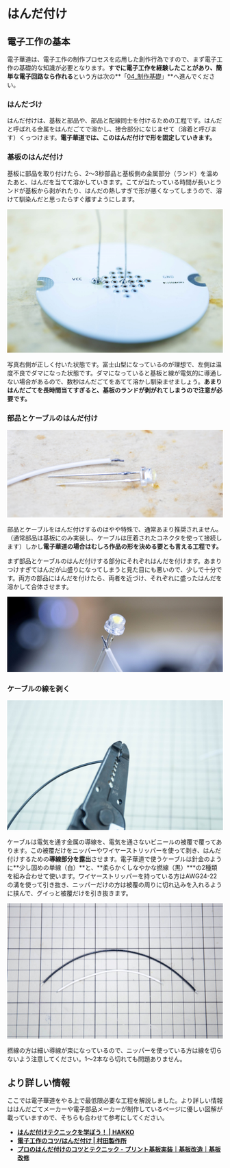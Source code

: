 # はんだ付け

## 電子工作の基本

電子華道は、電子工作の制作プロセスを応用した創作行為ですので、まず電子工作の基礎的な知識が必要となります。**すでに電子工作を経験したことがあり、簡単な電子回路なら作れる**という方は次の**「[04_制作基礎](04_Making_basic.md)」**へ進んでください。

### はんだづけ

はんだ付けは、基板と部品や、部品と配線同士を付けるための工程です。はんだと呼ばれる金属をはんだごてで溶かし、接合部分になじませて（溶着と呼びます）くっつけます。**電子華道では、このはんだ付けで形を固定していきます。**

### 基板のはんだ付け

基板に部品を取り付けたら、2～3秒部品と基板側の金属部分（ランド）を温めたあと、はんだを当てて溶かしていきます。こてが当たっている時間が長いとランドが基板から剥がれたり、はんだの熱しすぎで形が悪くなってしまうので、溶けて馴染んだと思ったらすぐ離すようにします。

![基板対部品のはんだ付け写真](assets/solder.jpg)

写真右側が正しく付いた状態です。富士山型になっているのが理想で、左側は温度不良でダマになった状態です。ダマになっていると基板と線が電気的に導通しない場合があるので、数秒はんだごてをあてて溶かし馴染ませましょう。**あまりはんだごてを長時間当てすぎると、基板のランドが剥がれてしまうので注意が必要です。**

### 部品とケーブルのはんだ付け

![部品対ケーブルのはんだ付け](assets/solder_part_cable.jpg)

部品とケーブルをはんだ付けするのはやや特殊で、通常あまり推奨されません。（通常部品は基板にのみ実装し、ケーブルは圧着されたコネクタを使って接続します）しかし**電子華道の場合はむしろ作品の形を決める要とも言える工程です。**

まず部品とケーブルのはんだ付けする部分にそれぞれはんだを付けます。あまりつけすぎてはんだが山盛りになってしまうと見た目にも悪いので、少しで十分です。両方の部品にはんだを付けたら、両者を近づけ、それぞれに盛ったはんだを溶かして合体させます。

![はんだ付けした部品](assets/led_cable.jpg)

### ケーブルの線を剥く

![ケーブルを剥く写真](assets/wire_strip.jpg)

ケーブルは電気を通す金属の導線を、電気を通さないビニールの被覆で覆ってあります。この被覆だけをニッパーやワイヤーストリッパーを使って剥き、はんだ付けするための**導線部分を露出**させます。電子華道で使うケーブルは針金のように**少し固めの単線（白）**と、**柔らかくしなやかな撚線（黒）***の2種類を組み合わせて使います。ワイヤーストリッパーを持っている方はAWG24-22の溝を使って引き抜き、ニッパーだけの方は被覆の周りに切れ込みを入れるように挟んで、グイっと被覆だけを引き抜きます。

![被覆を剥いたワイヤー](assets/wire.jpg)

撚線の方は細い導線が束になっているので、ニッパーを使っている方は線を切らないよう注意してください。1～2本なら切れても問題ありません。

## より詳しい情報

ここでは電子華道をやる上で最低限必要な工程を解説しました。より詳しい情報ははんだごてメーカーや電子部品メーカーが制作しているページに優しい図解が載っていますので、そちらも合わせて参考にしてください。

- **[はんだ付けテクニックを学ぼう！ | HAKKO](http://handa-craft.hakko.com/)**
- **[電子工作のコツ/はんだ付け | 村田製作所](https://www.murata.com/ja-jp/campaign/ads/japan/elekids/ele/craft/knack/soldering)**
- **[プロのはんだ付けのコツとテクニック - プリント基板実装｜基板改造｜基板改修](https://www.kogadenshi.co.jp/半田付けテクニック/)**